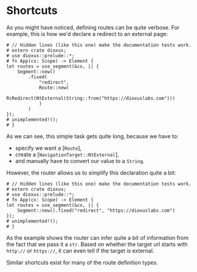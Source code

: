 # Shortcuts

As you might have noticed, defining routes can be quite verbose. For example,
this is how we'd declare a redirect to an external page:

```rust,no_run
# // Hidden lines (like this one) make the documentation tests work.
# extern crate dioxus;
# use dioxus::prelude::*;
# fn App(cx: Scope) -> Element {
let routes = use_segment(&cx, || {
    Segment::new()
        .fixed(
            "redirect",
            Route::new(
                RcRedirect(NtExternal(String::from("https://dioxuslabs.com")))
            )
        )
});
# unimplemented!();
# }
```

As we can see, this simple task gets quite long, because we have to:
- specify we want a [`Route`],
- create a [`NavigationTarget::NtExternal`],
- and manually have to convert our value to a `String`.

However, the router allows us to simplify this declaration quite a bit:
```rust,no_run
# // Hidden lines (like this one) make the documentation tests work.
# extern crate dioxus;
# use dioxus::prelude::*;
# fn App(cx: Scope) -> Element {
let routes = use_segment(&cx, || {
    Segment::new().fixed("redirect", "https://dioxuslabs.com")
});
# unimplemented!();
# }
```

As the example shows the router can infer quite a bit of information from the
fact that we pass it a `str`. Based on whether the target url starts with
`http://` or `https://`, it can even tell if the target is external.

Similar shortcuts exist for many of the route definition types.
